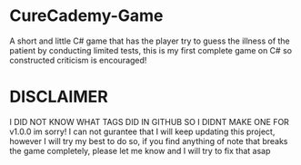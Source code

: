 # CureCademy-Game
A short and little C# game that has the player try to guess the illness of the patient by conducting limited tests, this is my first complete game on C# so constructed criticism is encouraged!

# DISCLAIMER
I DID NOT KNOW WHAT TAGS DID IN GITHUB SO I DIDNT MAKE ONE FOR v1.0.0 im sorry!
I can not gurantee that I will keep updating this project, however I will try my best to do so, if you find anything of note that breaks the game completely, please let me know and I will try to fix that asap
